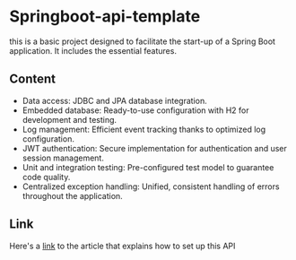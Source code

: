 # Springboot-api-template

this is a basic project designed to facilitate the start-up of a Spring Boot application. It includes the essential features.

## Content

- Data access: JDBC and JPA database integration.
- Embedded database: Ready-to-use configuration with H2 for development and testing.
- Log management: Efficient event tracking thanks to optimized log configuration.
- JWT authentication: Secure implementation for authentication and user session management.
- Unit and integration testing: Pre-configured test model to guarantee code quality.
- Centralized exception handling: Unified, consistent handling of errors throughout the application.


## Link

Here's a [link]([https://ui.shadcn.com/docs/registry](https://github.com/Jerems412Dev/springboot-api-template/new/main?filename=README.md)) to the article that explains how to set up this API
